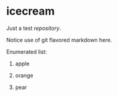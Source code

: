 icecream
========
Just a test *repository*.

Notice use of git flavored markdown here.

Enumerated list:

1. apple

2. orange

3. pear
